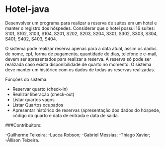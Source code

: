 # Hotel-java

Desenvolver um programa para realizar a reserva de suítes em um hotel e manter o registro dos
hóspedes. Considerar que o hotel possui 16 suítes:
S101, S102, S103, S104, S201, S202, S203, S204, S301, S302, S303, S304, S401, S402, S403, S404.

O sistema pode realizar reserva apenas para a data atual, assim os dados de nome, cpf, forma de
pagamento, quantidade de dias, telefone e e-mail, devem ser apresentados para realizar a reserva. A
reserva só pode ser realizada caso exista disponibilidade de quarto no momento. O sistema deve
manter um histórico com os dados de todas as reservas realizadas.

Funções do sistema:
- Reservar quarto (check-in)
- Realizar liberação (check-out)
- Listar quartos vagos
- Listar Quartos ocupados
- Apresentar histórico de reservas (apresentação dos dados do hóspede, código do quarto e data de
entrada e data de saída.

###Contribuitors:


-Guilherme Teixeira;
-Lucca Robson;
-Gabriel Messias;
-Thiago Xavier;
-Állison Teixeira.
